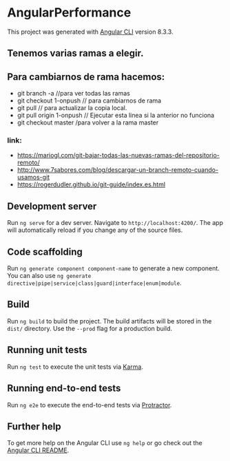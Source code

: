 # AngularPerformance

This project was generated with [Angular CLI](https://github.com/angular/angular-cli) version 8.3.3.
## Tenemos varias ramas a elegir. 
## Para cambiarnos de rama hacemos:
* git branch -a //para ver todas las ramas
* git checkout 1-onpush  // para cambiarnos de rama
* git pull   // para actualizar la copia local.
* git pull origin 1-onpush // Ejecutar esta linea si la anterior no funciona
* git checkout master  /para volver a la rama master

### link:
* https://mariogl.com/git-bajar-todas-las-nuevas-ramas-del-repositorio-remoto/
* http://www.7sabores.com/blog/descargar-un-branch-remoto-cuando-usamos-git
* https://rogerdudler.github.io/git-guide/index.es.html
## Development server

Run `ng serve` for a dev server. Navigate to `http://localhost:4200/`. The app will automatically reload if you change any of the source files.

## Code scaffolding

Run `ng generate component component-name` to generate a new component. You can also use `ng generate directive|pipe|service|class|guard|interface|enum|module`.

## Build

Run `ng build` to build the project. The build artifacts will be stored in the `dist/` directory. Use the `--prod` flag for a production build.

## Running unit tests

Run `ng test` to execute the unit tests via [Karma](https://karma-runner.github.io).

## Running end-to-end tests

Run `ng e2e` to execute the end-to-end tests via [Protractor](http://www.protractortest.org/).

## Further help

To get more help on the Angular CLI use `ng help` or go check out the [Angular CLI README](https://github.com/angular/angular-cli/blob/master/README.md).

